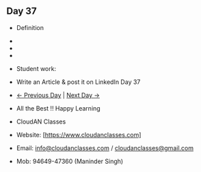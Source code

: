 ## Day 37

- Definition
  
- 

- 

- 

- Student work:
- Write an Article & post it on LinkedIn Day 37
- [← Previous Day](../Day36/README.md) | [Next Day →](../Day38/README.md)

- All the Best !! Happy Learning
- CloudAN Classes
- Website: [https://www.cloudanclasses.com]
- Email: info@cloudanclasses.com / cloudanclasses@gmail.com
- Mob: 94649-47360 (Maninder Singh)
